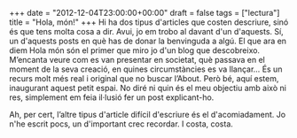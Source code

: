 +++
date = "2012-12-04T23:00:00+00:00"
draft = false
tags = ["lectura"]
title = "Hola, món!"
+++
Hi ha dos tipus d'articles que costen descriure, sinó és que tens molta cosa a dir. Avui, jo em trobo al davant d'un d'aquests. Sí, un d'aquests posts en què has de donar la benvinguda a algú. El que ara en diem Hola món són el primer que miro jo d'un blog que descobreixo. M’encanta veure com es van presentar en societat, què passava en el moment de la seva creació, en quines circumstàncies es va llançar… És un recurs molt més real i original que no buscar l’About. Però bé, aquí estem, inaugurant aquest petit espai. No diré ni quin és el meu objectiu amb això ni res, simplement em feia il·lusió fer un post explicant-ho.

Ah, per cert, l’altre tipus d'article difícil d'escriure és el d'acomiadament. Jo n'he escrit pocs, un d'important crec recordar. I costa, costa.